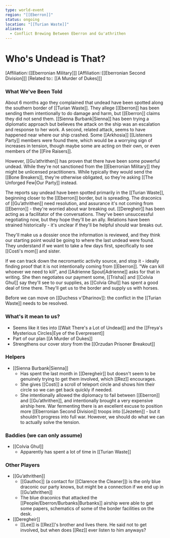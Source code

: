 ```yaml
---
type: world-event
region: "[[Eberron]]"
status: ongoing
location: "[[Turian Waste]]"
aliases:
  - Conflict Brewing Between Eberron and Gu'athrithen
---
```

# Who's Undead is That?
[Affiliation::[[Eberronian Military]]]
[Affiliation::[[Eberronian Second Division]]]
[Related to:: [[A Murder of Dukes]]]

### What We've Been Told
About 6 months ago they complained that undead have been spotted along the southern border of [[Turian Waste]]. They allege [[Eberron]] has been sending them intentionally to do damage and harm, but [[Eberron]] claims they did not send them. [[Sienna Burbank|Sienna]] has been trying a diplomatic approach but believes the attack on the ship was an escalation and response to her work. A second, related attack, seems to have happened near where our ship crashed. Some [[Arkhosia]] [[Listeners Party]] members were found there, which would be a worrying sign of increases in tension, though maybe some are acting on their own, or even members of the [[Fire Raisers]].

However, [[Gu’athrithen]] has proven that there have been some powerful undead. While they're not sanctioned from the [[Eberronian Military]] they might be unlicensed practitioners. While typically they would send the [[Bone Breakers]], they're otherwise obligated, so they're asking [[The Unforged Few|Our Party]] instead. 

The reports say undead have been spotted primarily in the [[Turian Waste]], beginning closer to the [[Eberron]] border, but is spreading. The draconics of [[Gu’athrithen]] need resolution, and assurance it's not coming from [[Eberron]] - they're worried about war breaking out. [[Deregheir]] has been acting as a facilitator of the conversations. They've been unsuccessful negotiating now, but they hope they'll be an ally. Relations have been strained historically - it's unclear if they'll be helpful should war breaks out.

They'll make us a dossier once the information is reviewed, and they think our starting point would be going to where the last undead were found. They understand if we want to take a few days first, specifically to see [[Costi's mom]] and sister.

If we can track down the necromantic activity source, and stop it - ideally finding proof that it is not intentionally coming from [[Eberron]]. "We can kill whoever we need to kill", and [[Adrienne Spout|Adrienne]] asks for that in writing. She then negotiates our payment some, [[Trisha]] and [[Colvia Ghul]] say they'll see to our supplies, as [[Colvia Ghul]] has spent a good deal of time there. They'll get us to the border and supply us with horses. 

Before we can move on [[Duchess v'Dharinov]]: the conflict in the [[Turian Waste]] needs to be resolved.

### What's it mean to us?
* Seems like it ties into [[Wait There's a Lot of Undead]] and the [[Freya's Mysterious Circles|Eye of the Everpresent]] 
* Part of our plan [[A Murder of Dukes]]
* Strengthens our cover story from the [[Orzudan Prisoner Breakout]] 

### Helpers
* [[Sienna Burbank|Sienna]] 
	* Has spent the last month in [[Deregheir]] but doesn't seem to be genuinely trying to get them involved, which [[Rez]] encourages. 
	* She gives [[Costi]] a scroll of teleport circle and shows him their circle so we can get back quickly if needed. 
	* She intentionally allowed the diplomacy to fail between [[Eberron]] and [[Gu’athrithen]], and intentionally brought a very expensive airship here. War fermenting there is an excellent excuse to position more [[Eberronian Second Division]] troops into [[Jezeten]] - but it shouldn't progress into full war. However, we should do what we can to actually solve the tension. 

### Baddies (we can only assume)
* [[Colvia Ghul]]
	* Apparently has spent a lot of time in [[Turian Waste]] 

### Other Players
* [[Gu’athrithen]]
	* [[Gauthoc]] (a contact for [[Clarence the Cleaner]]) is the only blue draconic our party knows, but might be a connection if we end up in [[Gu’athrithen]]
	* The blue draconics that attacked the [[People/Eberron/Burbanks|Burbanks]] airship were able to get some papers, schematics of some of the border facilities on the desk.
* [[Deregheir]] 
	* [[Lee]] is [[Rez]]'s brother and lives there. He said not to get involved, but when does [[Rez]] ever listen to him anyways?